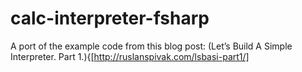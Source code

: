 # calc-interpreter-fsharp

A port of the example code from this blog post: (Let’s Build A Simple Interpreter. Part 1.){[http://ruslanspivak.com/lsbasi-part1/]